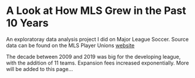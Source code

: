 # A Look at How MLS Grew in the Past 10 Years

An exploratoray data analysis project I did on Major League Soccer. Source data can be found on the MLS Player Unions [website](https://mlsplayers.org/resources/salary-guide "website")

The decade between 2009 and 2019 was big for the developing league, with the addition of 11 teams. Expansion fees increased exponentially. 
More will be added to this page...
